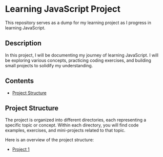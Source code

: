# Learning JavaScript Project

This repository serves as a dump for my learning project as I progress in learning JavaScript.

## Description

In this project, I will be documenting my journey of learning JavaScript. I will be exploring various concepts, practicing coding exercises, and building small projects to solidify my understanding.

## Contents

- [Project Structure](#project-structure)

## Project Structure

The project is organized into different directories, each representing a specific topic or concept. Within each directory, you will find code examples, exercises, and mini-projects related to that topic.

Here is an overview of the project structure:

- [Project 1](https://www.youtube.com/watch?v=W6NZfCO5SIk&ab_channel=ProgrammingwithMosh)